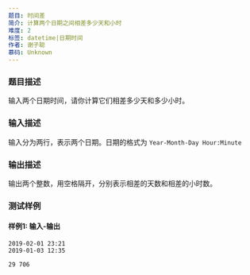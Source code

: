 ```yaml
---
题目: 时间差
简介: 计算两个日期之间相差多少天和小时
难度: 2
标签: datetime|日期时间
作者: 谢子聪
慕码: Unknown
---
```


### 题目描述

输入两个日期时间，请你计算它们相差多少天和多少小时。

### 输入描述

输入分为两行，表示两个日期。日期的格式为 `Year-Month-Day Hour:Minute`

### 输出描述

输出两个整数，用空格隔开，分别表示相差的天数和相差的小时数。

### 测试样例

#### 样例1: 输入-输出

```
2019-02-01 23:21
2019-01-03 12:35
```

```
29 706
```


